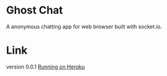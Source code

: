 # Ghost Chat
A anonymous chatting app for web browser built with socket.io.

# Link
version 0.0.1 
[Running on Heroku](http://http://ghostchat.herokuapp.com/)
